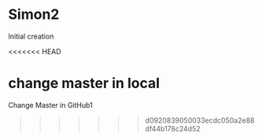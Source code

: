 Simon2
======

Initial creation

<<<<<<< HEAD

change master in local
=======
Change Master in GitHub1
>>>>>>> d0920839050033ecdc050a2e88df44b178c24d52
